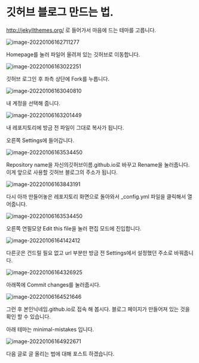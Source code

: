 # 깃허브 블로그 만드는 법.

http://jekyllthemes.org/ 로 들어가서 마음에 드는 테마를 고릅니다.

![image-20220106162711277](C:\Users\백상우\AppData\Roaming\Typora\typora-user-images\image-20220106162711277.png)



Homepage를 눌러 파일어 올려져 있는 깃허브로 이동합니다.

![image-20220106163022251](C:\Users\백상우\AppData\Roaming\Typora\typora-user-images\image-20220106163022251.png)



깃허브 로그인 후 좌측 상단에 Fork를 누릅니다.

![image-20220106163040810](C:\Users\백상우\AppData\Roaming\Typora\typora-user-images\image-20220106163040810.png)



내 계정을 선택해 줍니다.

![image-20220106163201449](C:\Users\백상우\AppData\Roaming\Typora\typora-user-images\image-20220106163201449.png)





 내 레포지토리에 방금 전 파일이 그대로 복사가 됩니다.

오른쪽 Settings에 들어갑니다.

![image-20220106163534450](C:\Users\백상우\AppData\Roaming\Typora\typora-user-images\image-20220106163534450.png)



Repository name을 자신의깃허브이름.github.io로 바꾸고 Rename을 눌러줍니다. 이게 앞으로 사용할 깃허브 블로그의 주소가 됩니다.

![image-20220106163843191](C:\Users\백상우\AppData\Roaming\Typora\typora-user-images\image-20220106163843191.png)



다시 아까 만들어놓은 레포지토리 화면으로 돌아와서  _config.yml 파일을 클릭해서 열어줍니다.

![image-20220106163534450](C:\Users\백상우\AppData\Roaming\Typora\typora-user-images\image-20220106163534450.png)



오른쪽 연필모양 Edit this file을 눌러 편집 모드에 진입합니다.

![image-20220106164142412](C:\Users\백상우\AppData\Roaming\Typora\typora-user-images\image-20220106164142412.png)



다른곳은 건드릴 필요 없고 url 부분만 방금 전 Settings에서 설정했던 주소로 바꿔줍니다.

![image-20220106164326925](C:\Users\백상우\AppData\Roaming\Typora\typora-user-images\image-20220106164326925.png)



아래쪽에 Commit changes를 눌러줍시다.

![image-20220106164521646](C:\Users\백상우\AppData\Roaming\Typora\typora-user-images\image-20220106164521646.png)

그런 후 본인닉네임.github.io로 접속 해 봅시다. 블로그 페이지가 만들어져 있는 것을 확인 할 수 있습니다.

아래 테마는 minimal-mistakes 입니다.

![image-20220106164922671](C:\Users\백상우\AppData\Roaming\Typora\typora-user-images\image-20220106164922671.png)

다음 글로 글 올리는 법에 대해 포스트 하겠습니다.
